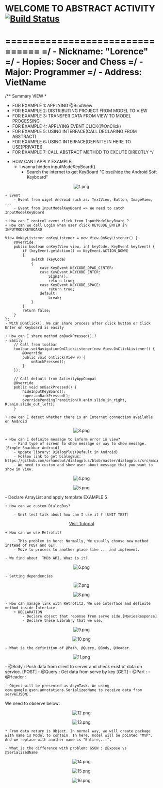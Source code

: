 # WELCOME TO ABSTRACT ACTIVITY [![Build Status](https://travis-ci.org/nomensa/jquery.hide-show.svg)](https://travis-ci.org/nomensa/jquery.hide-show.svg?branch=master)
================================
=/ - Nickname: "Lorence"
=/ - Hopies: Socer and Chess
=/ - Major: Programmer
=/ - Address: VietName
================================

/** Summary VIEW
 *
 * FOR EXAMPLE 1: APPLYING @BindView
 * FOR EXAMPLE 2: DISTRIBUTING PROJECT FROM MODEL TO VIEW
 * FOR EXAMPLE 3: TRANSFER DATA FROM VIEW TO MODEL PROCESSING
 * FOR EXAMPLE 4: APPLYING EVENT CLICK(@OnClick)
 * FOR EXAMPLE 5: USING INTERFACE(CALL DECLARING FROM ABSTRACT)
 * FOR EXAMPLE 6: USING INTERFACE(DEFINITE IN HERE TO USE[PRIVATE])
 * FOR EXAMPLE 7: CALL ABSTRACT METHOD TO EXCUTE DIRECTLY 
 */

- HOW CAN I APPLY EXAMPLE:
	+ I wanna hidden inputModeKeyBoard().
		- Search the internet to get KeyBoard "Close/hide the Android Soft Keyboard"
<p align="center">
	<img src="https://github.com/danisluis7/MVP/blob/level2/1.png" alt="1.png"/>
</p> 

	+ Event
		- Event from wiget Android such as: TextView, Button, ImageView, ...
		- Event from InputModelKeyBoard => We need to catch InputModelKeyBoard

	+ How can I control event click from InputModelKeyBoard ?
	+ How can we call Login when user click KEYCODE_ENTER in INPUTMODEKEYBOARD
	
	View.OnKeyListener onKeyListener = new View.OnKeyListener() {
        @Override
        public boolean onKey(View view, int keyCode, KeyEvent keyEvent) {
            if (keyEvent.getAction() == KeyEvent.ACTION_DOWN)
            {
                switch (keyCode)
                {
                    case KeyEvent.KEYCODE_DPAD_CENTER:
                    case KeyEvent.KEYCODE_ENTER:
                        SignIn();
                        return true;
                    case KeyEvent.KEYCODE_SPACE:
                        return true;
                    default:
                        break;
                }
            }
            return false;
        }
    };
	- With @OnClick(). We can share process after click button or Click Enter on Keyboard is easily

	+ How can I share method onBackPressed();?
	- Easily
		// Call from toolbar
		toolbar.setNavigationOnClickListener(new View.OnClickListener() {
            @Override
            public void onClick(View v) {
                onBackPressed();
            }
        });

		// Call default from ActivityAppCompat
		@Override
		public void onBackPressed() {
			hideInputKeyBoard();
			super.onBackPressed();
			overridePendingTransition(R.anim.slide_in_right, R.anim.slide_out_left);
		}

	+ How can I detect whether there is an Internet connection available on Android
<p align="center">
	<img src="https://github.com/danisluis7/MVP/blob/level2/3.png" alt="3.png"/>
</p> 

	+ How can I definite message to inform error in view?
		- Find type of screen to show message or way to show message. [Simple Snackbar Android]
		- Update library: DialogPlus(Default in Android)
		- Follow link to get DialogBus: https://github.com/orhanobut/dialogplus/blob/master/dialogplus/src/main/java/com/orhanobut/dialogplus/DialogPlus.java
		- We need to custom and show user about message that you want to show in View.
<p align="center">
	<img src="https://github.com/danisluis7/MVP/blob/level2/4.png" alt="4.png"/>
</p>
<p align="center">
	<img src="https://github.com/danisluis7/MVP/blob/level2/5.png" alt="5.png"/>
</p>
		- Declare ArrayList<String> and apply template EXAMPLE 5

	+ How can we custom DialogBus?

		- Unit test talk about how can I use it ? [UNIT TEST]

<p align="center">
	  <a href="https://raw.githubusercontent.com/danisluis7/MVP/level2/app/src/tutorial/DialogPlusTest.java" target="_blank">Visit Tutorial</a> 
</p>

	+ How can we use Retrofit?
	
		- This problem in here: Normally, We usually choose new method instead of POST and GET.
		- Move to process to another place like ... and implement.

	- We find about  TMDb API. What is it?

<p align="center">
	<img src="https://github.com/danisluis7/MVP/blob/level2/6.png" alt="6.png"/>
</p>

	- Setting dependencies

<p align="center">
	<img src="https://github.com/danisluis7/MVP/blob/level2/7.png" alt="7.png"/>
</p>

<p align="center">
	<img src="https://github.com/danisluis7/MVP/blob/level2/8.png" alt="8.png"/>
</p>

	- How can manage link with Retrofit2. We use interface and definite method inside Interface. 
		+ DECLARATION
			- Declare object that reponse from serve side.[MoviesResponse]
			- Declare these Librabry that we use.
<p align="center">
	<img src="https://github.com/danisluis7/MVP/blob/level2/9.png" alt="9.png"/>
</p>

<p align="center">
	<img src="https://github.com/danisluis7/MVP/blob/level2/10.png" alt="10.png"/>
</p>
	
	- What is the definition of @Path, @Query, @Body, @Header.

<p align="center">
	<img src="https://github.com/danisluis7/MVP/blob/level2/11.png" alt="11.png"/>
</p>
		- @Body   : Push data from client to server and check exist of data on service. [POST]
		- @Query  : Get data from serve by key [GET]
		- @Part   : 
		- @Header :

	- Object will be presented as AsynTask. We using com.google.gson.annotations.SerializedName to receive data from serve[JSON].
We need to observe below:

<p align="center">
	<img src="https://github.com/danisluis7/MVP/blob/level2/12.png" alt="12.png"/>
</p>

<p align="center">
	<img src="https://github.com/danisluis7/MVP/blob/level2/13.png" alt="13.png"/>
</p>

	* From data return is Object. In normal way, we will create package with name is Model to contain. In here, model will be pointed "MVP". And we replace with another name is "Entire,...".

	- What is the difference with problem: GSON : @Expose vs @SerializedName

<p align="center">
	<img src="https://github.com/danisluis7/MVP/blob/level2/14.png" alt="14.png"/>
</p>
<p align="center">
	<img src="https://github.com/danisluis7/MVP/blob/level2/15.png" alt="15.png"/>
</p>
<p align="center">
	<img src="https://github.com/danisluis7/MVP/blob/level2/15.png" alt="16.png"/>
</p>
		


		


	


	


		

